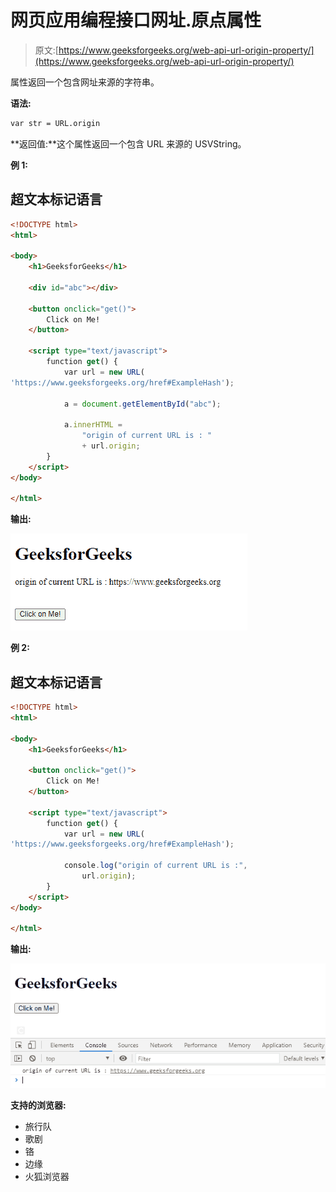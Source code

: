 # 网页应用编程接口网址.原点属性

> 原文:[https://www.geeksforgeeks.org/web-api-url-origin-property/](https://www.geeksforgeeks.org/web-api-url-origin-property/)

属性返回一个包含网址来源的字符串。

**语法:**

```html
var str = URL.origin

```

**返回值:**这个属性返回一个包含 URL 来源的 USVString。

**例 1:**

## 超文本标记语言

```html
<!DOCTYPE html>
<html>

<body>
    <h1>GeeksforGeeks</h1>

    <div id="abc"></div>

    <button onclick="get()">
        Click on Me!
    </button>

    <script type="text/javascript">
        function get() {
            var url = new URL(
'https://www.geeksforgeeks.org/href#ExampleHash');

            a = document.getElementById("abc");

            a.innerHTML = 
                "origin of current URL is : " 
                + url.origin;
        }
    </script>
</body>

</html>
```

**输出:**

![](img/a11b67986fbf3f59d61ffe101b52808b.png)

**例 2:**

## 超文本标记语言

```html
<!DOCTYPE html>
<html>

<body>
    <h1>GeeksforGeeks</h1>

    <button onclick="get()">
        Click on Me!
    </button>

    <script type="text/javascript">
        function get() {
            var url = new URL(
'https://www.geeksforgeeks.org/href#ExampleHash');

            console.log("origin of current URL is :", 
                url.origin);
        }
    </script>
</body>

</html>
```

**输出:**

![](img/44e6919c5c148ebdb7a9a097a17aeef8.png)

**支持的浏览器:**

*   旅行队
*   歌剧
*   铬
*   边缘
*   火狐浏览器